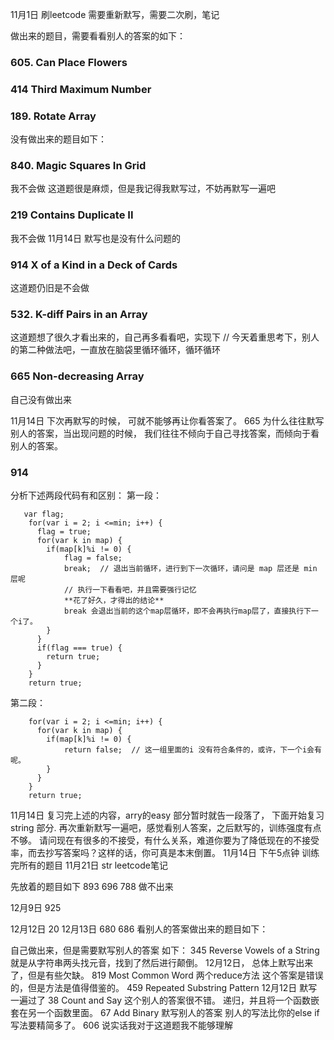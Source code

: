 11月1日 刷leetcode
需要重新默写，需要二次刷，笔记

做出来的题目，需要看看别人的答案的如下：
### 605. Can Place Flowers
### 414 Third Maximum Number
### 189. Rotate Array
没有做出来的题目如下：
### 840. Magic Squares In Grid
我不会做
这道题很是麻烦，但是我记得我默写过，不妨再默写一遍吧
### 219 Contains Duplicate II
我不会做
11月14日 默写也是没有什么问题的
### 914 X of a Kind in a Deck of Cards
这道题仍旧是不会做
### 532. K-diff Pairs in an Array
这道题想了很久才看出来的，自己再多看看吧，实现下
// 今天着重思考下，别人的第二种做法吧，一直放在脑袋里循环循环，循环循环
### 665 Non-decreasing Array
自己没有做出来

11月14日
下次再默写的时候， 可就不能够再让你看答案了。
665 
为什么往往默写别人的答案，当出现问题的时候，
我们往往不倾向于自己寻找答案，而倾向于看别人的答案。
### 914
分析下述两段代码有和区别：
第一段：
```
   var flag;
    for(var i = 2; i <=min; i++) {
      flag = true;
      for(var k in map) {
        if(map[k]%i != 0) {
            flag = false;
            break;  // 退出当前循环，进行到下一次循环，请问是 map 层还是 min 层呢
            // 执行一下看看吧，并且需要强行记忆
            **花了好久，才得出的结论**
            break 会退出当前的这个map层循环，即不会再执行map层了，直接执行下一个i了。
        }
      }
      if(flag === true) {
      	return true;
      }
    }
    return true;
```

第二段：
```
    for(var i = 2; i <=min; i++) {
      for(var k in map) {
        if(map[k]%i != 0) {
            return false;  // 这一组里面的i 没有符合条件的，或许，下一个i会有呢。
        }
      }
    }
    return true;
```

11月14日
复习完上述的内容，arry的easy 部分暂时就告一段落了， 下面开始复习string 部分.
再次重新默写一遍吧，感觉看别人答案，之后默写的，训练强度有点不够。
请问现在有很多的不接受，有什么关系，难道你要为了降低现在的不接受率，而去抄写答案吗？这样的话，你可真是本末倒置。
11月14日 下午5点钟 训练完所有的题目
11月21日 str leetcode笔记

先放着的题目如下
893
696
788 做不出来

12月9日 
925

12月12日
20
12月13日
680
686
看别人的答案做出来的题目如下：


自己做出来，但是需要默写别人的答案 如下：
345 Reverse Vowels of a String
就是从字符串两头找元音，找到了然后进行颠倒。
12月12日， 总体上默写出来了，但是有些欠缺。
819 Most Common Word
两个reduce方法
这个答案是错误的，但是方法是值得借鉴的。
459 Repeated Substring Pattern
12月12日 默写一遍过了
38  Count and Say 这个别人的答案很不错。
递归，并且将一个函数嵌套在另一个函数里面。
67  Add Binary 默写别人的答案
别人的写法比你的else if 写法要精简多了。
606 说实话我对于这道题我不能够理解


